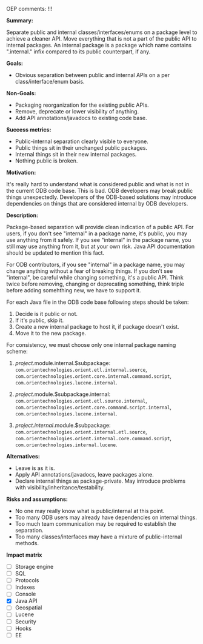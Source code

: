 OEP comments: !!!

**Summary:**

Separate public and internal classes/interfaces/enums on a package level to achieve a cleaner API. Move everything that is not a part of the public API to internal packages. An internal package is a package which name contains ".internal." infix compared to its public counterpart, if any.

**Goals:**

* Obvious separation between public and internal APIs on a per class/interface/enum basis.

**Non-Goals:**

* Packaging reorganization for the existing public APIs.
* Remove, deprecate or lower visibility of anything.
* Add API annotations/javadocs to existing code base.

**Success metrics:**

* Public-internal separation clearly visible to everyone.
* Public things sit in their unchanged public packages.
* Internal things sit in their new internal packages.
* Nothing public is broken.

**Motivation:**

It's really hard to understand what is considered public and what is not in the current ODB code base. This is bad. ODB developers may break public things unexpectedly. Developers of the ODB-based solutions may introduce dependencies on things that are considered internal by ODB developers.

**Description:**

Package-based separation will provide clean indication of a public API. For users, if you don't see "internal" in a package name, it's public, you may use anything from it safely. If you see "internal" in the package name, you still may use anything from it, but at your own risk. Java API documentation should be updated to mention this fact.

For ODB contributors, if you see "internal" in a package name, you may change anything without a fear of breaking things. If you don't see "internal", be careful while changing something, it's a public API. Think twice before removing, changing or deprecating something, think triple before adding somehthing new, we have to support it.

For each Java file in the ODB code base following steps should be taken:

1. Decide is it public or not.
2. If it's public, skip it.
3. Create a new internal package to host it, if package doesn't exist.
4. Move it to the new package.

For consistency, we must choose only one internal package naming scheme:

1. $project.$module.internal.$subpackage: `com.orientechnologies.orient.etl.internal.source`, `com.orientechnologies.orient.core.internal.command.script`, `com.orientechnologies.lucene.internal`.

2. $project.$module.$subpackage.internal: `com.orientechnologies.orient.etl.source.internal`, `com.orientechnologies.orient.core.command.script.internal`, `com.orientechnologies.lucene.internal`.

3. $project.internal.$module.$subpackage: `com.orientechnologies.orient.internal.etl.source`, `com.orientechnologies.orient.internal.core.command.script`, `com.orientechnologies.internal.lucene`.

**Alternatives:**

* Leave is as it is.
* Apply API annotations/javadocs, leave packages alone.
* Declare internal things as package-private. May introduce problems with visibility/inheritance/testability.

**Risks and assumptions:**

* No one may really know what is public/internal at this point.
* Too many ODB users may already have dependencies on internal things.
* Too much team communication may be required to establish the separation.
* Too many classes/interfaces may have a mixture of public-internal methods.

**Impact matrix**

- [ ] Storage engine
- [ ] SQL
- [ ] Protocols
- [ ] Indexes
- [ ] Console
- [x] Java API
- [ ] Geospatial
- [ ] Lucene
- [ ] Security
- [ ] Hooks
- [ ] EE
